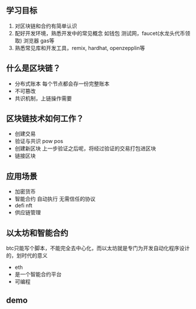 
## 学习目标

1. 对区块链和合约有简单认识
2. 配好开发环境，熟悉开发中的常见概念 如钱包 测试网，faucet(水龙头代币领取) 浏览器 gas等
3. 熟悉常见库和开发工具，remix, hardhat, openzepplin等


## 什么是区块链？

- 分布式账本 每个节点都会存一份完整账本
- 不可篡改
- 共识机制，上链操作需要


## 区块链技术如何工作？

- 创建交易
- 验证与共识 pow pos
- 创建新区块 上一步验证之后呢，将经过验证的交易打包进区块
- 链接区块


## 应用场景
- 加密货币
- 智能合约 自动执行 无需信任的协议
- defi nft
- 供应链管理


## 以太坊和智能合约

btc只能写个脚本，不能完全去中心化，而以太坊就是专门为开发自动化程序设计的，划时代的意义
- eth
- 是一个智能合约平台
- 可编程

## demo